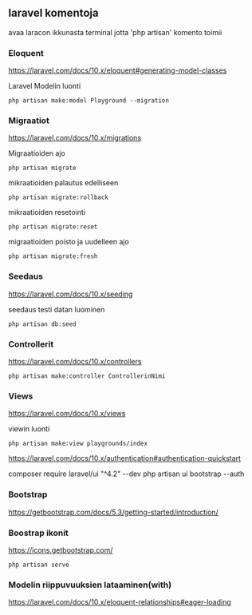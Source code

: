 ## laravel komentoja
avaa laracon ikkunasta terminal jotta 'php artisan' komento toimii

### Eloquent
https://laravel.com/docs/10.x/eloquent#generating-model-classes

Laravel Modelin luonti
```
php artisan make:model Playground --migration
```
### Migraatiot
https://laravel.com/docs/10.x/migrations

Migraatioiden ajo
```
php artisan migrate
```
mikraatioiden palautus edelliseen
```
php artisan migrate:rollback
```
mikraatioiden resetointi
```
php artisan migrate:reset
```
migraatioiden poisto ja uudelleen ajo
```
php artisan migrate:fresh
```
### Seedaus
https://laravel.com/docs/10.x/seeding

seedaus testi datan luominen
```
php artisan db:seed
```
### Controllerit
https://laravel.com/docs/10.x/controllers

```
php artisan make:controller ControllerinNimi
```
### Views
https://laravel.com/docs/10.x/views

viewin luonti

```
php artisan make:view playgrounds/index
```

https://laravel.com/docs/10.x/authentication#authentication-quickstart

composer require laravel/ui "^4.2" --dev
php artisan ui bootstrap --auth

### Bootstrap
https://getbootstrap.com/docs/5.3/getting-started/introduction/

### Boostrap ikonit
https://icons.getbootstrap.com/ 

```
php artisan serve
```
### Modelin riippuvuuksien lataaminen(with)
https://laravel.com/docs/10.x/eloquent-relationships#eager-loading